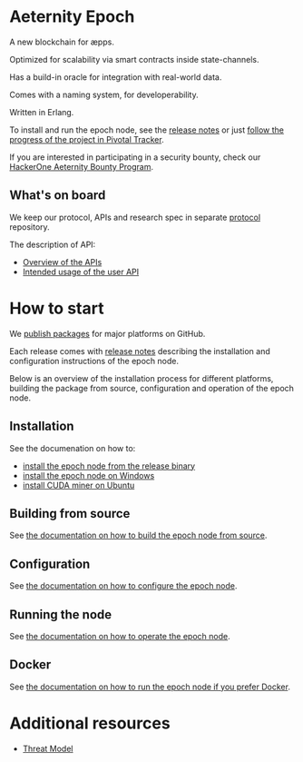 # Aeternity Epoch

A new blockchain for æpps.

Optimized for scalability via smart contracts inside state-channels.

Has a build-in oracle for integration with real-world data.

Comes with a naming system, for developerability.

Written in Erlang.

To install and run the epoch node, see the [release notes][release-notes]
or just [follow the progress of the project in Pivotal Tracker][pivotal].

If you are interested in participating in a security bounty, check our
[HackerOne Aeternity Bounty Program][hackerone].

[release-notes]: https://github.com/aeternity/epoch/tree/master/docs/release-notes
[pivotal]: https://www.pivotaltracker.com/n/projects/2124891
[hackerone]: https://hackerone.com/aeternity

## What's on board

We keep our protocol, APIs and research spec in separate [protocol][protocol]
repository.

The description of API:
* [Overview of the APIs][api-overview]
* [Intended usage of the user API][api-usage]

[protocol]: https://github.com/aeternity/protocol
[api-overview]: https://github.com/aeternity/protocol/blob/master/epoch/api/README.md#overview
[api-usage]: https://github.com/aeternity/protocol/blob/master/epoch/api/README.md#user-api---intended-usage

# How to start

We [publish packages][packages] for major platforms on GitHub.

Each release comes with [release notes][release-notes] describing the
installation and configuration instructions of the epoch node.

Below is an overview of the installation process for different platforms,
building the package from source, configuration and operation of the epoch
node.

[packages]: https://github.com/aeternity/epoch/releases

## Installation

See the documenation on how to:
* [install the epoch node from the release binary][installation-release-binary]
* [install the epoch node on Windows][installation-windows]
* [install CUDA miner on Ubuntu][installation-cuda-miner]

[installation-release-binary]: https://github.com/aeternity/epoch/blob/master/docs/installation.md
[installation-windows]: https://github.com/aeternity/epoch/blob/master/docs/installation-windows.md
[installation-cuda-miner]: https://github.com/aeternity/epoch/blob/master/docs/cuda-miner.md

## Building from source

See [the documentation on how to build the epoch node from source][building-from-source].

[building-from-source]: https://github.com/aeternity/epoch/blob/master/docs/build.md

## Configuration

See [the documentation on how to configure the epoch node][configuration].

[configuration]: https://github.com/aeternity/epoch/blob/master/docs/configuration.md

## Running the node

See [the documentation on how to operate the epoch node][operation].

[operation]: https://github.com/aeternity/epoch/blob/master/docs/operation.md

## Docker

See [the documentation on how to run the epoch node if you prefer Docker][docker].

[docker]: https://github.com/aeternity/epoch/blob/master/docs/docker.md

# Additional resources

* [Threat Model](https://github.com/aeternity/aetmodel/blob/master/ThreatModel.md)
